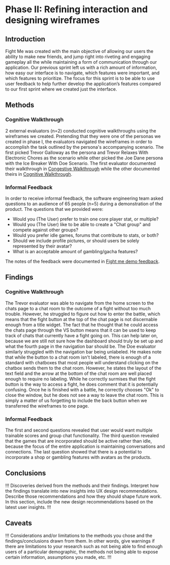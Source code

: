 # Phase II: Refining interaction and designing wireframes

## Introduction

Fight Me was created with the main objective of allowing our users the ability to make new friends, and jump right into riveting and engaging gameplay all the while maintaining a form of communication through our application. Our previous sprint left us with a rich amount of information, how easy our interface is to navigate, which features were important, and which features to prioritize. The focus for this sprint is to be able to use user feedback to help further develop the application’s features compared to our first sprint where we created just the interface.

## Methods

### Cognitive Walkthrough
2 external evaluators (n=2) conducted cognitive walkthroughs using the wireframes we created. Pretending that they were one of the personas we created in phase I, the evaluators navigated the wireframes in order to accomplish the task outlined by the persona's accompanying scenario. The first picked Trevor Galloway as the persona and Trevor Relaxes With Electronic Chores as the scenario while other picked the Joe Dane persona with the Ice Breaker With Doe Scenario. The first evaluator documented their walkthrough in [Congestive Walkthrough](https://github.com/user-attachments/files/17593475/Congestive.Walkthrough.pdf) while the other documented theirs in [Cognitive Walkthrough](https://github.com/user-attachments/files/17593479/Cognitive.Walkthrough-1.pdf). 

### Informal Feedback
In order to receive informal feedback, the software engineering team asked questions to an audience of 65 people (n=5) during a demonstration of the product.
The questions that we provided were:
* Would you (The User) prefer to train one core player stat, or multiple?
* Would you (The User) like to be able to create a "Chat group" and compete against other groups?
* Would you prefer idle games, forums that contribute to stats, or both?
* Should we include profile pictures, or should users be solely represented by their avatar?
* What is an acceptable amount of gambling/gacha features?

The notes of the feedback were documented in [Fight me demo feedback](https://github.com/user-attachments/files/17593607/Fight.me.demo.feedback.pdf).


## Findings

### Cognitive Walkthrough
The Trevor evaluator was able to navigate from the home screen to the chats page to a chat room to the outcome of a fight without too much trouble. However, he struggled to figure out how to enter the battle, which means that the fight button at the top of the chat page is not discernable enough from a title widget. The fact that he thought that he could access the chats page through the VS button means that it can be used to keep track of chats that currently have a fight going on. This can help later on, because we are still not sure how the dashboard should truly be set up and what the fourth page in the navigation bar should be. The Doe evaluator similarly struggled with the navigation bar being unlabeled. He makes note that while the button to a chat room isn't labeled, there is enough of a standard with chatboxes that most people will understand clicking on the chatbox sends them to the chat room. However, he states the layout of the text field and the arrow at the bottom of the chat room are well placed enough to require no labeling. While he correctly surmises that the fight button is the way to access a fight, he does comment that it is potentially confusing. Once he is finished with a battle, he correctly chooses "Ok" to close the window, but he does not see a way to leave the chat room. This is simply a matter of us forgetting to include the back button when we transferred the wireframes to one page.

### Informal Feedback
The first and second questions revealed that user would want multiple trainable scores and group chat functionality. The third question revealed that the games that are incorporated should be active rather than idle, because the focus of the entire application is maintaining conversations and connections. The last question showed that there is a potential to incorporate a shop or gambling features with avatars as the products.

## Conclusions

!!! Discoveries derived from the methods and their findings. Interpret how the findings translate into new insights into UX design recommendations. Describe those recommendations and how they should shape future work. In this section, include the new design recommendations based on the latest user insights. !!!

## Caveats

!!! Considerations and/or limitations to the methods you chose and the findings/conclusions drawn from them. In other words, give warnings if there are limitations to your research such as not being able to find enough users of a particular demographic, the methods not being able to expose certain information, assumptions you made, etc. !!!
